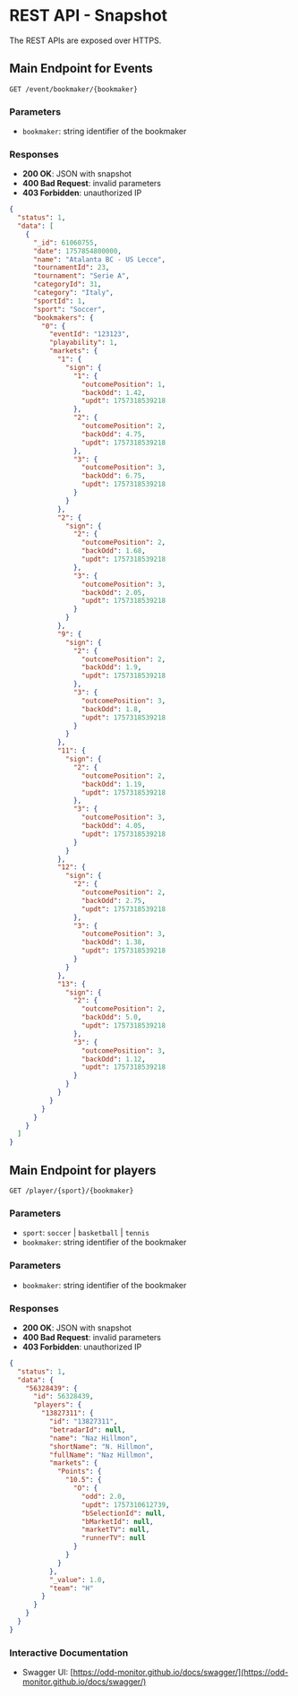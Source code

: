 # REST API - Snapshot

The REST APIs are exposed over HTTPS.

## Main Endpoint for Events

```
GET /event/bookmaker/{bookmaker}
```

### Parameters

- `bookmaker`: string identifier of the bookmaker

### Responses

- **200 OK**: JSON with snapshot
- **400 Bad Request**: invalid parameters
- **403 Forbidden**: unauthorized IP

```json
{
  "status": 1,
  "data": [
    {
      "_id": 61060755,
      "date": 1757854800000,
      "name": "Atalanta BC - US Lecce",
      "tournamentId": 23,
      "tournament": "Serie A",
      "categoryId": 31,
      "category": "Italy",
      "sportId": 1,
      "sport": "Soccer",
      "bookmakers": {
        "0": {
          "eventId": "123123",
          "playability": 1,
          "markets": {
            "1": {
              "sign": {
                "1": {
                  "outcomePosition": 1,
                  "backOdd": 1.42,
                  "updt": 1757318539218
                },
                "2": {
                  "outcomePosition": 2,
                  "backOdd": 4.75,
                  "updt": 1757318539218
                },
                "3": {
                  "outcomePosition": 3,
                  "backOdd": 6.75,
                  "updt": 1757318539218
                }
              }
            },
            "2": {
              "sign": {
                "2": {
                  "outcomePosition": 2,
                  "backOdd": 1.68,
                  "updt": 1757318539218
                },
                "3": {
                  "outcomePosition": 3,
                  "backOdd": 2.05,
                  "updt": 1757318539218
                }
              }
            },
            "9": {
              "sign": {
                "2": {
                  "outcomePosition": 2,
                  "backOdd": 1.9,
                  "updt": 1757318539218
                },
                "3": {
                  "outcomePosition": 3,
                  "backOdd": 1.8,
                  "updt": 1757318539218
                }
              }
            },
            "11": {
              "sign": {
                "2": {
                  "outcomePosition": 2,
                  "backOdd": 1.19,
                  "updt": 1757318539218
                },
                "3": {
                  "outcomePosition": 3,
                  "backOdd": 4.05,
                  "updt": 1757318539218
                }
              }
            },
            "12": {
              "sign": {
                "2": {
                  "outcomePosition": 2,
                  "backOdd": 2.75,
                  "updt": 1757318539218
                },
                "3": {
                  "outcomePosition": 3,
                  "backOdd": 1.38,
                  "updt": 1757318539218
                }
              }
            },
            "13": {
              "sign": {
                "2": {
                  "outcomePosition": 2,
                  "backOdd": 5.0,
                  "updt": 1757318539218
                },
                "3": {
                  "outcomePosition": 3,
                  "backOdd": 1.12,
                  "updt": 1757318539218
                }
              }
            }
          }
        }
      }
    }
  ]
}
```

## Main Endpoint for players

```
GET /player/{sport}/{bookmaker}
```

### Parameters

- `sport`: `soccer` | `basketball` | `tennis`
- `bookmaker`: string identifier of the bookmaker

### Parameters

- `bookmaker`: string identifier of the bookmaker

### Responses

- **200 OK**: JSON with snapshot
- **400 Bad Request**: invalid parameters
- **403 Forbidden**: unauthorized IP

```json
{
  "status": 1,
  "data": {
    "56328439": {
      "id": 56328439,
      "players": {
        "13827311": {
          "id": "13827311",
          "betradarId": null,
          "name": "Naz Hillmon",
          "shortName": "N. Hillmon",
          "fullName": "Naz Hillmon",
          "markets": {
            "Points": {
              "10.5": {
                "O": {
                  "odd": 2.0,
                  "updt": 1757310612739,
                  "bSelectionId": null,
                  "bMarketId": null,
                  "marketTV": null,
                  "runnerTV": null
                }
              }
            }
          },
          "_value": 1.0,
          "team": "H"
        }
      }
    }
  }
}

```

### Interactive Documentation

- Swagger UI: [https://odd-monitor.github.io/docs/swagger/](https://odd-monitor.github.io/docs/swagger/)
